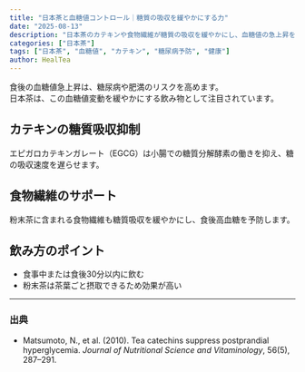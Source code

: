 ```yaml
---
title: "日本茶と血糖値コントロール｜糖質の吸収を緩やかにする力"
date: "2025-08-13"
description: "日本茶のカテキンや食物繊維が糖質の吸収を緩やかにし、血糖値の急上昇を防ぐ仕組みを解説します。糖尿病予防や生活習慣病対策にも有効です。"
categories: ["日本茶"]
tags: ["日本茶", "血糖値", "カテキン", "糖尿病予防", "健康"]
author: HealTea
---
```


食後の血糖値急上昇は、糖尿病や肥満のリスクを高めます。  
日本茶は、この血糖値変動を緩やかにする飲み物として注目されています。

## カテキンの糖質吸収抑制
エピガロカテキンガレート（EGCG）は小腸での糖質分解酵素の働きを抑え、糖の吸収速度を遅らせます。

## 食物繊維のサポート
粉末茶に含まれる食物繊維も糖質吸収を緩やかにし、食後高血糖を予防します。

## 飲み方のポイント
- 食事中または食後30分以内に飲む
- 粉末茶は茶葉ごと摂取できるため効果が高い

---

### 出典
- Matsumoto, N., et al. (2010). Tea catechins suppress postprandial hyperglycemia. *Journal of Nutritional Science and Vitaminology*, 56(5), 287–291.
